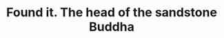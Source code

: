 ---
title: Found it. The head of the sandstone Buddha
category: blog
lat: 14.35664
lng: 100.56826
image: https://s3-us-west-2.amazonaws.com/travels2013/2014-01-08 00:12:52 PST.jpg
observation: 20140108001252PST
---